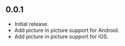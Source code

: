 ## 0.0.1

* Initial release.
* Add picture in picture support for Android.
* Add picture in picture support for iOS.

